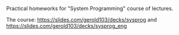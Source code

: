 Practical homeworks for "System Programming" course of lectures.

The course: https://slides.com/gerold103/decks/sysprog and https://slides.com/gerold103/decks/sysprog_eng
